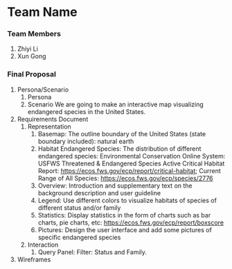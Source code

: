 # Team Name

### Team Members
1. Zhiyi Li
2. Xun Gong

### Final Proposal
1. Persona/Scenario
    1. Persona
    2. Scenario
       We are going to make an interactive map visualizing endangered species in the United States. 
2. Requirements Document
    1. Representation
       1. Basemap: The outline boundary of the United States (state boundary included): natural earth
       2. Habitat Endangered Species: The distribution of different endangered species:
          Environmental Conservation Online System:
          USFWS Threatened & Endangered Species Active Critical Habitat Report: https://ecos.fws.gov/ecp/report/critical-habitat;
          Current Range of All Species: https://ecos.fws.gov/ecp/species/2776          
       3. Overview: Introduction and supplementary text on the background description and user guideline
       4. Legend: Use different colors to visualize habitats of species of different status and/or family
       5. Statistics: Display statistics in the form of charts such as bar charts, pie charts, etc: https://ecos.fws.gov/ecp/report/boxscore
       6. Pictures: Design the user interface and add some pictures of specific endangered species
    3. Interaction
       1. Query Panel: Filter: Status and Family. 
3. Wireframes







